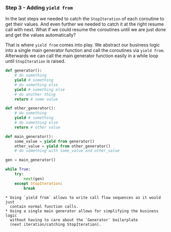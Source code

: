 ### Step 3 - Adding `yield from`

In the last steps we needed to catch the `StopIteration` of each coroutine to
get their values. And even further we needed to catch it at the right resume
call with next. What if we could resume the coroutines until we are just done
and get the values automatically?

That is where `yield from` comes into play. We abstract our business logic into
a single main generator function and call the coroutines via `yield from`.
Afterwards we can call the main generator function easily in a while loop until
`StopIteration` is raised.

```python
def generator():
    # do something
    yield # something
    # do something else
    yield # something else
    # do another thing
    return # some value

def other_generator():
    # do something
    yield # something
    # do something else
    return # other value

def main_generator():
    some_value = yield from generator()
    other_value = yield from other_generator()
    # do something with some_value and other_value

gen = main_generator()

while True:
    try:
        next(gen)
    except StopIteration:
        break
```

```{admonition} Summary
* Using `yield from` allows to write call flow sequences as it would just
  contain normal function calls.
* Using a single main generator allows for simplifying the business logic
  without having to care about the `Generator` boilerplate
  (next iteration/catching StopIteration).
```
